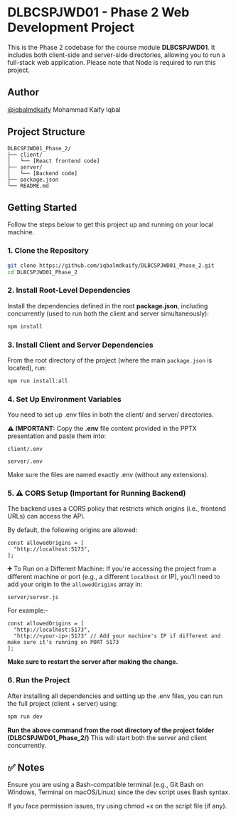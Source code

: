 # DLBCSPJWD01 - Phase 2 Web Development Project
This is the Phase 2 codebase for the course module **DLBCSPJWD01**. It includes both client-side and server-side directories, allowing you to run a full-stack web application. Please note that Node is required to run this project.

## Author
[@iqbalmdkaify](https://github.com/iqbalmdkaify) Mohammad Kaify Iqbal

## Project Structure

```text
DLBCSPJWD01_Phase_2/
├── client/
│   └── [React frontend code]
├── server/
│   └── [Backend code]
├── package.json
└── README.md
```
    
## Getting Started
Follow the steps below to get this project up and running on your local machine.

### 1. Clone the Repository
```bash
git clone https://github.com/iqbalmdkaify/DLBCSPJWD01_Phase_2.git
cd DLBCSPJWD01_Phase_2
```

### 2. Install Root-Level Dependencies
Install the dependencies defined in the root **package.json**, including concurrently (used to run both the client and server simultaneously):

```bash
npm install
```

### 3. Install Client and Server Dependencies
From the root directory of the project (where the main `package.json` is located), run:

```bash
npm run install:all
```

### 4. Set Up Environment Variables
You need to set up .env files in both the client/ and server/ directories.

⚠️ **IMPORTANT:**
Copy the **.env** file content provided in the PPTX presentation and paste them into:

`client/.env`

`server/.env`

Make sure the files are named exactly .env (without any extensions).

### 5. ⚠️ CORS Setup (Important for Running Backend)
The backend uses a CORS policy that restricts which origins (i.e., frontend URLs) can access the API.

By default, the following origins are allowed:

```
const allowedOrigins = [
  "http://localhost:5173",
];
```

➕ To Run on a Different Machine:
If you're accessing the project from a different machine or port (e.g., a different `localhost` or IP), you'll need to add your origin to the `allowedOrigins` array in:

`server/server.js`

For example:-

```
const allowedOrigins = [
  "http://localhost:5173",
  "http://<your-ip>:5173" // Add your machine's IP if different and make sure it's running on PORT 5173
];
```

**Make sure to restart the server after making the change.**

### 6. Run the Project
After installing all dependencies and setting up the .env files, you can run the full project (client + server) using:

```bash
npm run dev
```
**Run the above command from the root directory of the project folder (DLBCSPJWD01_Phase_2/)**
This will start both the server and client concurrently.

## ✅ Notes
Ensure you are using a Bash-compatible terminal (e.g., Git Bash on Windows, Terminal on macOS/Linux) since the dev script uses Bash syntax.

If you face permission issues, try using chmod +x on the script file (if any).
